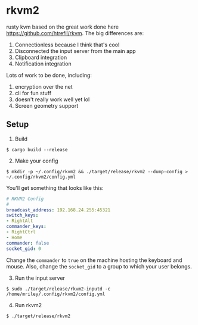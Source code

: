# rkvm2
rusty kvm based on the great work done here https://github.com/htrefil/rkvm.  The big differences are:
1. Connectionless because I think that's cool
2. Disconnected the input server from the main app
3. Clipboard integration
4. Notification integration

Lots of work to be done, including:
1. encryption over the net
2. cli for fun stuff
3. doesn't really work well yet lol
4. Screen geometry support

## Setup

1. Build 
```shell
$ cargo build --release
```
2. Make your config
```shell
$ mkdir -p ~/.config/rkvm2 && ./target/release/rkvm2 --dump-config > ~/.config/rkvm2/config.yml
```

You'll get something that looks like this:
```yaml
# RKVM2 Config
#
broadcast_address: 192.168.24.255:45321
switch_keys:
- RightAlt
commander_keys:
- RightCtrl
- Home
commander: false
socket_gid: 0
```

Change the `commander` to `true` on the machine hosting the keyboard and mouse.  Also, change the `socket_gid` to a 
group to which your user belongs.

3. Run the input server
```shell
$ sudo ./target/release/rkvm2-inputd -c /home/mriley/.config/rkvm2/config.yml
```

4. Run rkvm2
```shell
$ ./target/release/rkvm2
```